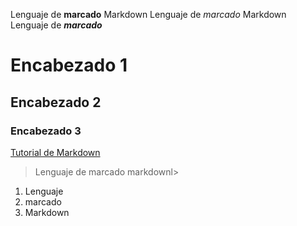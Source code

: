 Lenguaje de **marcado** Markdown
Lenguaje de _marcado_ Markdown
Lenguaje de **_marcado_**
# **Encabezado 1**
## **Encabezado 2**
### **Encabezado 3**
[Tutorial de Markdown](https://www.markdowntutorial.com/)
>Lenguaje de marcado markdownl>
1. Lenguaje
2. marcado
3. Markdown

